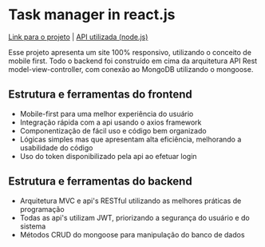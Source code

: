 
# Task manager in react.js
<a href="https://reactjsgabt.herokuapp.com/" target="blank">Link para o projeto</a> |
<a href="https://github.com/gabtonete/backend-task-node" target="blank">API utilizada (node.js)</a>

Esse projeto apresenta um site 100% responsivo, utilizando o conceito de mobile first.
Todo o backend foi construído em cima da arquitetura API Rest model-view-controller, com conexão ao MongoDB utilizando o mongoose.

## Estrutura e ferramentas do frontend
- Mobile-first para uma melhor experiência do usuário
- Integração rápida com a api usando o axios framework
- Componentização de fácil uso e código bem organizado
- Lógicas simples mas que apresentam alta eficiência, melhorando a usabilidade do código
- Uso do token disponibilizado pela api ao efetuar login

## Estrutura e ferramentas do backend
- Arquitetura MVC e api's RESTful utilizando as melhores práticas de programação
- Todas as api's utilizam JWT, priorizando a segurança do usuário e do sistema
- Métodos CRUD do mongoose para manipulação do banco de dados
